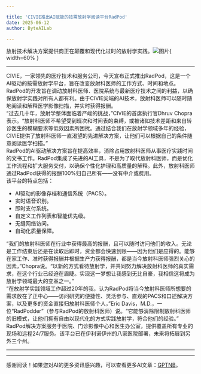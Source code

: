 ```yaml
---

title: 'CIVIE推出AI赋能的按需放射学阅读平台RadPod'
date: 2025-06-12
author: ByteAILab

---
```


放射技术解决方案提供商正在颠覆和现代化过时的放射学实践。![图片](https://ai-techpark.com/wp-content/uploads/CIVIE-Launches.jpg){ width=60% }

---

CIVIE，一家领先的医疗技术和服务公司，今天宣布正式推出RadPod，这是一个AI驱动的按需放射学平台，旨在改变放射科医师的工作方式、时间和地点。  
RadPod的开发旨在调动放射科医师、医院系统与最新医疗技术之间的利益，以确保放射学实践对所有人都有利。由于CIVIE尖端的AI技术，放射科医师可以随时随地阅读和解释医学影像扫描，并实时获得报酬。  
“过去几十年，放射学整体面临着严峻的挑战，”CIVIE的首席执行官Dhruv Chopra表示。“放射科医师不希望受到班次和时间表的束缚，或被诸如技术差距和来自转诊医生的模糊要求等低效因素所困扰。通过结合我们在放射学领域多年的经验，CIVIE提供了放射科医师一直渴望的先进解决方案，让他们可以根据自己的条件随意阅读医学扫描。”  
RadPod的AI驱动解决方案旨在提高效率，消除占用放射科医师从事医疗实践时间的文书工作。RadPod集成了先进的AI工具，不是为了取代放射科医师，而是优化工作流程和扩大服务交付，以确保个性化护理和高质量的解释。此外，放射科医师通过RadPod获得的报酬100%归自己所有——没有中介或费用。  
该平台的特点包括：

- AI驱动的影像存档和通信系统（PACS）。
- 实时语音识别。
- 即时支付系统。
- 自定义工作列表和智能优先级。
- 无缝网络访问。
- 自动化质量保障。

“我们的放射科医师在行业中获得最高的报酬，且可以随时访问他们的收入。无论是工作结束后还是在读取后即时，资金都会快速到账——因为他们是应得的。能够在家工作、准时获得报酬并根据生产力获得报酬，都是当今放射科医师强烈关心的因素，”Chopra说。“以新的方式看待放射学，并共同努力解决放射科医师的真实需求，在这个行业已经迫在眉睫。实现这一梦想让我感到无比自豪，我相信这将成为放射学领域最大的变革之一。”  
“在放射学实践领域工作超过20年的我，认为RadPod将当今放射科医师所想要的需求放在了正中心——访问研究的便捷性、灵活参与、直观的PACS和口述解决方案，以及更多的资金直接归放射科医师个人，”Eric Davis，M.D.，一位“RadPodder”（参与RadPod的放射科医师）说。“它能够消除限制放射科医师的旧模式，让他们拥有自由以现代化的方式实践放射学，符合他们的经验。”  
RadPod解决方案服务于医院、门诊影像中心和医生办公室，提供覆盖所有专业的现场和远程24/7服务。该平台已在伊利诺伊州的八家医院部署，未来将拓展到另外三个州。

---
---
感谢阅读！如果您对AI的更多资讯感兴趣，可以查看更多AI文章：[GPTNB](https://gptnb.com)。